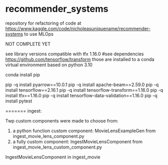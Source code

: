 # recommender_systems
repository for refactoring of code at https://www.kaggle.com/code/nicholeasuniquename/recommender-systems to use MLOps

NOT COMPLETE YET

see library versions compatible with tfx 1.16.0
#see dependencies https://github.com/tensorflow/transform
those are installed to a conda virtual environment based on python 3.10

conda install pip

pip -q install pyarrow==10.0.1
pip -q install apache-beam==2.59.0
pip -q install tensorflow==2.16.1
pip -q install tensorflow-transform==1.16.0
pip -q install tfx==1.16.0
pip -q install tensorflow-data-validation==1.16.0
pip -q install pytest

======= 
ingest:

  Twp custom components were made to choose from:
  1) a python function custom component:
    MovieLensExampleGen from ingest_movie_lens_component.py
  2) a fully custom component:
    IngestMovieLensComponent from ingest_movie_lens_custom_component.py


   IngestMovieLensComponent in ingest_movie
